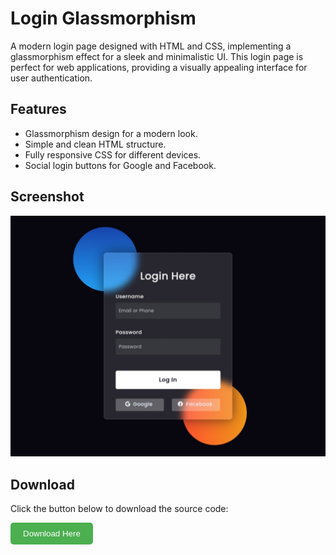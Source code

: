 # Login Glassmorphism

A modern login page designed with HTML and CSS, implementing a glassmorphism effect for a sleek and minimalistic UI. This login page is perfect for web applications, providing a visually appealing interface for user authentication.

## Features
- Glassmorphism design for a modern look.
- Simple and clean HTML structure.
- Fully responsive CSS for different devices.
- Social login buttons for Google and Facebook.

## Screenshot

<div align="center">
  <img src="Screenshot/screenshot.jpg" alt="Login Page Screenshot" width="600">
</div>

## Download

Click the button below to download the source code:

<a href="https://raw.githubusercontent.com/y-nabeelxd/Login-Glassmorphism/main/index.html" download>
  <button style="padding: 10px 20px; background-color: #4CAF50; color: white; border: none; border-radius: 5px; cursor: pointer;">
    Download Here
  </button>
</a>
